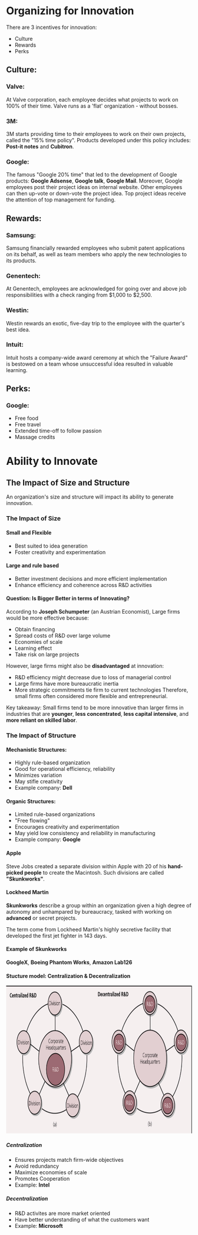 # Organizing for Innovation
There are 3 incentives for innovation:
- Culture
- Rewards
- Perks

## Culture:
### Valve:
At Valve corporation, each employee decides what projects to work on 100% of their time. Valve runs as a 'flat' organization - without bosses.

### 3M:
3M starts providing time to their employees to work on their own projects, called the "15% time policy". Products developed under this policy includes: 
__Post-it notes__ and __Cubitron__.

### Google:
The famous "Google 20% time" that led to the development of Google products: __Google Adsense__, __Google talk__, __Google Mail__.
Moreover, Google employees post their project ideas on internal website. Other employees can then up-vote or down-vote the project idea. Top project ideas receive the attention of top management for funding.

## Rewards:
### Samsung:
Samsung financially rewarded employees who submit patent applications on its behalf, as well as team members who apply the new technologies to its products.

### Genentech:
At Genentech, employees are acknowledged for going over and above job responsibilities with a check ranging from $1,000 to $2,500.

### Westin:
Westin rewards an exotic, five-day trip to the employee with the quarter's best idea.

### Intuit:
Intuit hosts a company-wide award ceremony at which the "Failure Award" is bestowed on a team whose unsuccessful idea resulted in valuable learning.

## Perks:
### Google:
- Free food
- Free travel
- Extended time-off to follow passion
- Massage credits

# Ability to Innovate
## The Impact of Size and Structure
An organization's size and structure will impact its ability to generate innovation.

### The Impact of Size
#### Small and Flexible
- Best suited to idea generation
- Foster creativity and experimentation
#### Large and rule based
- Better investment decisions and more efficient implementation
- Enhance efficiency and coherence across R&D activities

#### Question: Is Bigger Better in terms of Innovating?
According to __Joseph Schumpeter__ (an Austrian Economist), Large firms would be more effective because:
- Obtain financing
- Spread costs of R&D over large volume
- Economies of scale
- Learning effect
- Take risk on large projects

However, large firms might also be __disadvantaged__ at innovation:
- R&D efficiency might decrease due to loss of managerial control
- Large firms have more bureaucratic inertia
- More strategic commitments tie firm to current technologies
Therefore, small firms often considered more flexible and entrepreneurial.

Key takeaway:
Small firms tend to be more innovative than larger firms in industries that are __younger__, __less concentrated__, __less capital intensive__, and __more reliant on skilled labor__.

### The Impact of Structure
#### Mechanistic Structures:
- Highly rule-based organization
- Good for operational efficiency, reliability
- Minimizes variation
- May stifle creativity
- Example company: __Dell__

#### Organic Structures:
- Limited rule-based organizations
- "Free flowing"
- Encourages creativity and experimentation
- May yield low consistency and reliability in manufacturing
- Example company: __Google__

#### Apple
Steve Jobs created a separate division within Apple with 20 of his __hand-picked people__ to create the Macintosh. Such divisions are called __"Skunkworks"__.

#### Lockheed Martin
__Skunkworks__ describe a group within an organization given a high degree of autonomy and unhampared by bureaucracy, tasked with working on __advanced__ or secret projects.

The term come from Lockheed Martin's highly secretive facility that developed the first jet fighter in 143 days.

#### Example of Skunkworks
__GoogleX__, __Boeing Phantom Works__, __Amazon Lab126__

#### Stucture model: Centralization & Decentralization
<img src="img/organizing_innovation_1.jpg" width="800px" height="400px"/>

##### Centralization
- Ensures projects match firm-wide objectives
- Avoid redundancy
- Maximize economies of scale
- Promotes Cooperation
- Example: __Intel__
##### Decentralization
- R&D activites are more market oriented
- Have better understanding of what the customers want
- Example: __Microsoft__